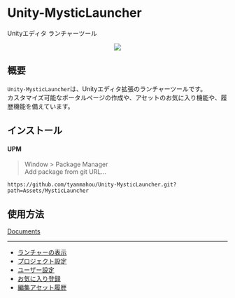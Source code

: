 ﻿# Unity-MysticLauncher
Unityエディタ ランチャーツール  

<p align="center">
<img src="https://github.com/user-attachments/assets/001e2d0b-39ca-44f5-9403-e29de9cba473"/>
</p>

## 概要
`Unity-MysticLauncher`は、Unityエディタ拡張のランチャーツールです。  
カスタマイズ可能なポータルページの作成や、アセットのお気に入り機能や、履歴機能を備えています。

## インストール

#### UPM

> Window > Package Manager  
> Add package from git URL...

```
https://github.com/tyanmahou/Unity-MysticLauncher.git?path=Assets/MysticLauncher
```

## 使用方法

[Documents](https://github.com/tyanmahou/Unity-MysticLauncher/wiki)

----
- [ランチャーの表示](https://github.com/tyanmahou/Unity-MysticLauncher/wiki/%E3%83%A9%E3%83%B3%E3%83%81%E3%83%A3%E3%83%BC%E3%81%AE%E8%A1%A8%E7%A4%BA)
- [プロジェクト設定](https://github.com/tyanmahou/Unity-MysticLauncher/wiki/%E3%83%97%E3%83%AD%E3%82%B8%E3%82%A7%E3%82%AF%E3%83%88%E8%A8%AD%E5%AE%9A)
- [ユーザー設定](https://github.com/tyanmahou/Unity-MysticLauncher/wiki/%E3%83%A6%E3%83%BC%E3%82%B6%E3%83%BC%E8%A8%AD%E5%AE%9A)
- [お気に入り登録](https://github.com/tyanmahou/Unity-MysticLauncher/wiki/%E3%81%8A%E6%B0%97%E3%81%AB%E5%85%A5%E3%82%8A%E7%99%BB%E9%8C%B2)
- [編集アセット履歴](https://github.com/tyanmahou/Unity-MysticLauncher/wiki/%E7%B7%A8%E9%9B%86%E3%82%A2%E3%82%BB%E3%83%83%E3%83%88%E5%B1%A5%E6%AD%B4)

